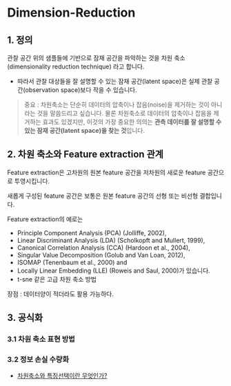 # Dimension-Reduction



## 1. 정의

관찰 공간 위의 샘플들에 기반으로 잠재 공간을 파악하는 것을 차원 축소\(dimensionality reduction technique\) 라고 합니다.

* 따라서 관찰 대상들을 잘 설명할 수 있는 잠재 공간\(latent space\)은 실제 관찰 공간\(observation space\)보다 작을 수 있습니다.

> 중요 : 차원축소는 단순히 데이터의 압축이나 잡음\(noise\)을 제거하는 것이 아니라는 것을 말씀드리고 싶습니다. 물론 차원축소로 데이터의 압축이나 잡음을 제거하는 효과도 있겠지만, 이것의 가장 중요한 의의는 **관측 데이터를 잘 설명할 수 있는 잠재 공간\(latent space\)을 찾는 것**입니다.

## 2. 차원 축소와 Feature extraction 관계

Feature extraction은 고차원의 원본 feature 공간을 저차원의 새로운 feature 공간으로 투영시킵니다.

새롭게 구성된 feature 공간은 보통은 원본 feature 공간의 선형 또는 비선형 결합입니다.

Feature extraction의 예로는

* Principle Component Analysis \(PCA\) \(Jolliffe, 2002\), 
* Linear Discriminant Analysis \(LDA\) \(Scholkopft and Mullert, 1999\), 
* Canonical Correlation Analysis \(CCA\) \(Hardoon et al., 2004\), 
* Singular Value Decomposition \(Golub and Van Loan, 2012\), 
* ISOMAP \(Tenenbaum et al., 2000\) and 
* Locally Linear Embedding \(LLE\) \(Roweis and Saul, 2000\)가 있습니다.
* t-sne 같은 고급 차원 축소 방법

장점 : 데이터양이 적더라도 활용 가능하다.

## 3. 공식화

### 3.1 차원 축소 표현 방법

### 3.2 정보 손실 수량화

* [차원축소와 특징선택이란 무엇인가?](http://terryum.io/korean/2016/05/05/FeatureSelection_KOR/)

